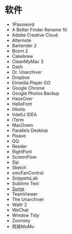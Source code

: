 # 软件

* 1Password
* A Better Finder Rename 10
* Adobe Creative Cloud
* Alternote
* Bartender 2
* Boom 2
* Cakebrew
* CleanMyMac 3
* Dash
* Dr. Unarchiver
* Dropbox
* Elmedia Player GO
* Google Chrome
* Google Photos Backup
* HazeOver
* HelloFont
* iHosts
* IntelliJ IDEA
* iTerm
* MacDown
* Parallels Desktop
* Pixave
* QQ
* Reeder
* RightFont
* ScreenFlow
* Sip
* Sketch
* smcFanControl
* SnippetsLab
* Sublime Text
* [Surge](/apps/surge/README.md)
* TeamViewer
* The Unarchiver
* Waltr 2
* WeChat
* Window Tidy
* Zoommy
* 网易MuMu
